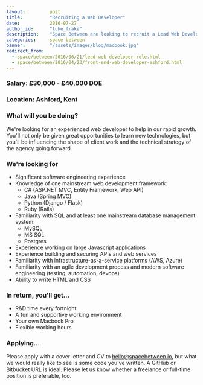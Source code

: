 ```yaml
---
layout:         post
title:          "Recruiting a Web Developer"
date:           2016-07-27
author_id:      "luke_frake"
description:    "Space Between are looking to recruit a Lead Web Developer"
categories:     space between
banner:         "/assets/images/blog/macbook.jpg"
redirect_from:
  - space/between/2016/06/21/lead-web-developer-role.html
  - space/between/2016/04/23/front-end-web-developer-ashford.html
---
```


### Salary: £30,000 - £40,000 DOE

### Location: Ashford, Kent

### What will you be doing?

We're looking for an experienced web developer to help in our rapid growth. You'll not only be given great opportunities to learn new technologies, but you'll be influencing the shape of client work and the technical strategy of the agency going forward.

### We're looking for
* Significant software engineering experience
* Knowledge of one mainstream web development framework:
	- C# (ASP.NET MVC, Entity Framework, Web API)
	- Java (Spring MVC)
	- Python (Django / Flask)
	- Ruby (Rails)
* Familiarity with SQL and at least one mainstream database management system:
	- MySQL
	- MS SQL
	- Postgres
* Experience working on large Javascript applications
* Experience building and securing APIs and web services
* Familiarity with infrastructure-as-a-service platforms (AWS, Azure)
* Familiarity with an agile development process and modern software engineering (testing, automation, devops)
* Ability to write HTML and CSS

### In return, you'll get...
* R&D time every fortnight
* A fun and supportive working environment
* Your own Macbook Pro
* Flexible working hours

### Applying...
Please apply with a cover letter and CV to <a href="mailto:hello@spacebetween.io" target="_blank">hello@spacebetween.io</a>, but what we would really like to see is some code you've written. A GitHub or Bitbucket URL is ideal. Please let us know whether a freelance or full-time position is preferable, too.